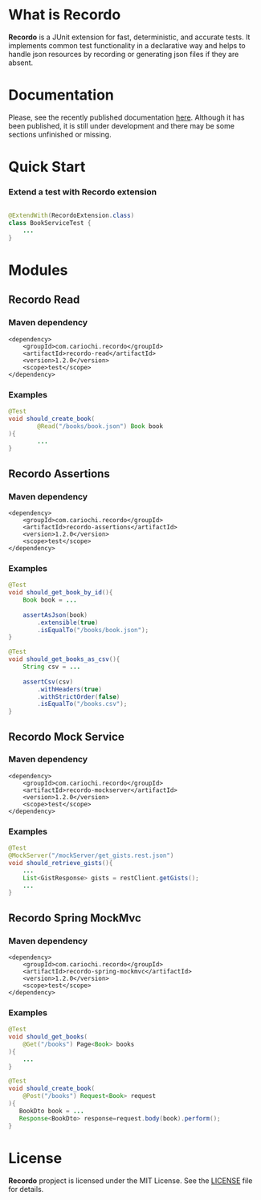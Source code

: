 # What is Recordo

**Recordo** is a JUnit extension for fast, deterministic, and accurate tests. It implements common test functionality in
a declarative way and helps to handle json resources by recording or generating json files if they are absent.

# Documentation

Please, see the recently published documentation [here](https://www.cariochi.com). Although it has been published, it is
still under development and there may be some sections unfinished or missing.

# Quick Start

### Extend a test with Recordo extension

```java

@ExtendWith(RecordoExtension.class)
class BookServiceTest {
    ...
}
```

# Modules

## Recordo Read

### Maven dependency

```markup
<dependency>
    <groupId>com.cariochi.recordo</groupId>
    <artifactId>recordo-read</artifactId>
    <version>1.2.0</version>
    <scope>test</scope>
</dependency>
```

### Examples

```java
@Test
void should_create_book(
        @Read("/books/book.json") Book book
){
        ...
}
```

## Recordo Assertions

### Maven dependency

```markup
<dependency>
    <groupId>com.cariochi.recordo</groupId>
    <artifactId>recordo-assertions</artifactId>
    <version>1.2.0</version>
    <scope>test</scope>
</dependency>
```

### Examples

```java
@Test
void should_get_book_by_id(){
    Book book = ...
        
    assertAsJson(book)
        .extensible(true)
        .isEqualTo("/books/book.json");
}
```

```java
@Test
void should_get_books_as_csv(){
    String csv = ...
        
    assertCsv(csv)
        .withHeaders(true)
        .withStrictOrder(false)
        .isEqualTo("/books.csv");
}
```

## Recordo Mock Service

### Maven dependency

```markup
<dependency>
    <groupId>com.cariochi.recordo</groupId>
    <artifactId>recordo-mockserver</artifactId>
    <version>1.2.0</version>
    <scope>test</scope>
</dependency>
```

### Examples

```java
@Test
@MockServer("/mockServer/get_gists.rest.json")
void should_retrieve_gists(){
    ...
    List<GistResponse> gists = restClient.getGists();
    ...
}
```

## Recordo Spring MockMvc

### Maven dependency

```markup
<dependency>
    <groupId>com.cariochi.recordo</groupId>
    <artifactId>recordo-spring-mockmvc</artifactId>
    <version>1.2.0</version>
    <scope>test</scope>
</dependency>
```

### Examples

```java
@Test
void should_get_books(
    @Get("/books") Page<Book> books
){
    ...
}
```

```java
@Test
void should_create_book(
    @Post("/books") Request<Book> request
){
   BookDto book = ...
   Response<BookDto> response=request.body(book).perform();
}
```

# License

**Recordo** propject is licensed under the MIT License. See
the [LICENSE](https://github.com/cariochi/recordo/blob/master/LICENSE) file for details.

